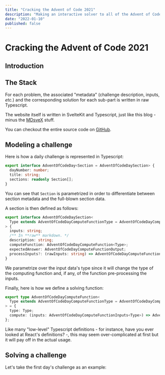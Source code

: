 ```yaml
---
title: "Cracking the Advent of Code 2021"
description: "Making an interactive solver to all of the Advent of Code 2021's challenges with Typescript and Svelte(Kit)."
date: "2022-01-10"
published: false
---
```


# Cracking the Advent of Code 2021

## Introduction

## The Stack

For each problem, the associated "metadata" (challenge description, inputs, _etc._) and the corresponding solution for each sub-part is written in raw Typescript.

The website itself is written in SvelteKit and Typescript, just like this blog - minus the [MDsveX](https://github.com/pngwn/MDsveX) stuff.

You can checkout the entire source code on [GitHub](https://github.com/pierreyoda/advent-2021-svelte).

## Modeling a challenge

Here is how a daily challenge is represented in Typescript:

```typescript
export interface AdventOfCodeDay<Section = AdventOfCodeDaySection> {
  dayNumber: number;
  title: string;
  sections: readonly Section[];
}
```

You can see that `Section` is parametrized in order to differentiate between section metadata and the full-blown section data.

A section is then defined as follows:

```typescript
export interface AdventOfCodeDaySection<
  Type extends AdventOfCodeDayComputeFunctionType = AdventOfCodeDayComputeFunctionType,
> {
  inputs: string;
  /** In **raw** markdown. */
  description: string;
  computeFunction: AdventOfCodeDayComputeFunction<Type>;
  expectedAnswer: AdventOfCodeDayComputeFunctionOutput;
  processInputs?: (rawInputs: string) => AdventOfCodeDayComputeFunctionInputs<Type>;
}
```

We parametrize over the input data's type since it will change the type of the computing function and, if any, of the function pre-processing the inputs.

Finally, here is how we define a solving function:

```typescript
export type AdventOfCodeDayComputeFunction<
  Type extends AdventOfCodeDayComputeFunctionType = AdventOfCodeDayComputeFunctionType,
> = {
  type: Type;
  compute: (inputs: AdventOfCodeDayComputeFunctionInputs<Type>) => AdventOfCodeDayComputeFunctionOutput;
};
```

Like many "low-level" Typescript definitions - for instance, have you ever looked at React's definitions? -, this may seem over-complicated at first but it will pay off in the actual usage.

## Solving a challenge

Let's take the first day's challenge as an example:

```typescript

```
